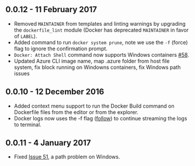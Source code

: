 


## 0.0.12 - 11 February 2017

* Removed `MAINTAINER` from templates and linting warnings by upgrading the `dockerfile_lint` module (Docker has deprecated `MAINTAINER` in favor of `LABEL`).
* Added command to run `docker system prune`, note we use the `-f` (force) flag to ignore the confirmation prompt.
* `Docker: Attach Shell` command now supports Windows containers [#58](https://github.com/microsoft/vscode-docker/pull/58).
* Updated Azure CLI image name, map .azure folder from host file system, fix block running on Windowns containers, fix Windows path issues

## 0.0.10 - 12 December 2016

* Added context menu support to run the Docker Build command on Dockerfile files from the editor or from the explorer.
* Docker logs now uses the -f flag ([follow](https://docs.docker.com/engine/reference/commandline/logs/)) to continue streaming the logs to terminal. 

## 0.0.11 - 4 January 2017

* Fixed [Issue 51](https://github.com/microsoft/vscode-docker/issues/51), a path problem on Windows.